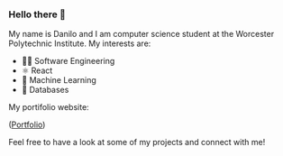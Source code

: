 ### Hello there 👋

My name is Danilo and I am computer science student at the Worcester Polytechnic Institute. My interests are:

- 🧑‍💻 Software Engineering
- ⚛️ React
- 🤖 Machine Learning
- 💽 Databases

My portifolio website:

([Portfolio](https://danilo-correia-portfolio.vercel.app/))

Feel free to have a look at some of my projects and connect with me!

<!--
**dacs30/dacs30** is a ✨ _special_ ✨ repository because its `README.md` (this file) appears on your GitHub profile.

Here are some ideas to get you started:

- 🔭 I’m currently working on ...
- 🌱 I’m currently learning ...
- 👯 I’m looking to collaborate on ...
- 🤔 I’m looking for help with ...
- 💬 Ask me about ...
- 📫 How to reach me: ...
- 😄 Pronouns: ...
- ⚡ Fun fact: ...
-->

